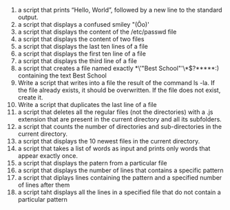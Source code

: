 1. a script that prints “Hello, World”, followed by a new line to the standard output.
2. a script that displays a confused smiley "(Ôo)'
3. a script that displays the content of the /etc/passwd file
4. a script that displays the content of two files
5. a script that displays the last ten lines of a file
6. a script that displays the first ten line of a file 
7. a script that displays the third line of a file 
8. a script that creates a file named exactly \*\\'"Best School"\'\\*$\?\*\*\*\*\*:) containing the text Best School
9. Write a script that writes into a file the result of the command ls -la. If the file already exists, it should be overwritten. If the file does not exist, create it.
10. Write a script that duplicates the last line of a file 
11. a script that deletes all the regular files (not the directories) with a .js extension that are present in the current directory and all its subfolders.
13. a script that counts the number of directories and sub-directories in the current directory.
14. a script that displays the 10 newest files in the current directory.
15. a script that takes a list of words as input and prints only words that appear exactly once.
16. a script that displays the patern from a particular file
17. a script that displays the number of lines that contains a specific pattern
18. a script that diplays  lines containing the pattern and a specified number of lines after them
19. a script taht displays all the lines in a specified file that do not contain a particular pattern 
